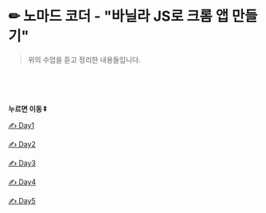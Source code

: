 # ✏ 노마드 코더 -  "바닐라 JS로 크롬 앱 만들기"  
> 위의 수업을 듣고 정리한 내용들입니다.  

<br/>  
<br/>  
<br/>  

**누르면 이동 ⏬**

<!-- [✍️ Day1](./Markdown/TodayILearn.md/#-day1---1--20강) -->
[✍️ Day1](./Day1/TIL_Day1.md)

[✍️ Day2](./Day2/TIL_Day2.md)

[✍️ Day3](./Day3/TIL_Day3.md)

[✍️ Day4](./Day4/TIL_Day4.md)

[✍️ Day5](./Day4/TIL_Day5.md)